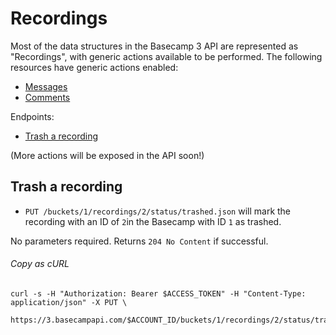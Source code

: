 Recordings
==========

Most of the data structures in the Basecamp 3 API are represented as "Recordings", with generic actions available to be performed. The following resources have generic actions enabled:

- [Messages][1]
- [Comments][2]

Endpoints:

- [Trash a recording](#trash-a-recording)

(More actions will be exposed in the API soon!)


Trash a recording
-----------------

* `PUT /buckets/1/recordings/2/status/trashed.json` will mark the recording with an ID of `2`in the Basecamp with ID `1` as trashed.

No parameters required. Returns `204 No Content` if successful.

###### Copy as cURL

``` shell
curl -s -H "Authorization: Bearer $ACCESS_TOKEN" -H "Content-Type: application/json" -X PUT \
  https://3.basecampapi.com/$ACCOUNT_ID/buckets/1/recordings/2/status/trashed.json
```


[1]: https://github.com/basecamp/bc3-api/blob/master/sections/messages.md#messages
[2]: https://github.com/basecamp/bc3-api/blob/master/sections/comments.md#comments
